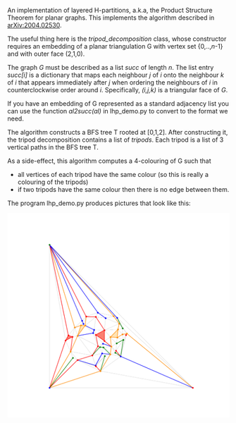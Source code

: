 An implementation of layered H-partitions, a.k.a, the Product Structure Theorem for planar graphs.  This implements the algorithm described in [arXiv:2004.02530](https://arxiv.org/abs/2004.02530).

The useful thing here is the *tripod_decomposition* class, whose constructor requires an embedding of a planar triangulation G with vertex set \{0,..,*n*-1\} and with outer face (2,1,0).

The graph *G* must be described as a list *succ* of length *n*. The list entry *succ[i]* is a dictionary that maps each neighbour *j* of *i* onto the neighbour *k* of *i* that appears immediately after *j* when ordering the neighbours of *i* in counterclockwise order around *i*.  Specifically, *(i,j,k)* is a triangular face of *G*.

If you have an embedding of G represented as a standard adjacency list you can use the function *al2succ(al)* in lhp_demo.py to convert to the format we need.

The algorithm constructs a BFS tree T rooted at [0,1,2].  After constructing it, the tripod decomposition contains a list of *tripods*. Each tripod is a list of 3 vertical paths in the BFS tree T.

As a side-effect, this algorithm computes a 4-colouring of G such that

- all vertices of each tripod have the same colour (so this is really a colouring of the tripods)
- if two tripods have the same colour then there is no edge between them.

The program lhp_demo.py produces pictures that look like this:

![tripod decomposition](figure.png "Tripod decomposition")
